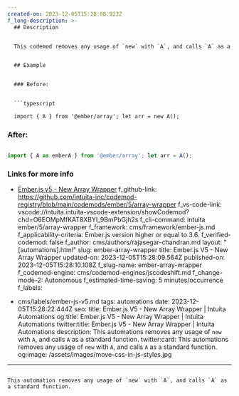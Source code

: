 ```yaml
---
created-on: 2023-12-05T15:28:08.923Z
f_long-description: >-
  ## Description


  This codemod removes any usage of `new` with `A`, and calls `A` as a standard function.


  ## Example


  ### Before:


  ```typescript

  import { A } from '@ember/array'; let arr = new A(); 

  ```


  ### After:


  ```typescript

  import { A as emberA } from '@ember/array'; let arr = A(); 

  ```


  ### Links for more info


  * [Ember.js v5 - New Array Wrapper](https://deprecations.emberjs.com/v3.x/#toc_array-new-array-wrapper)
f_github-link: https://github.com/intuita-inc/codemod-registry/blob/main/codemods/ember/5/array-wrapper
f_vs-code-link: vscode://intuita.intuita-vscode-extension/showCodemod?chd=O6EOMpMfKAT8XBYI_9BmPbGjh2s
f_cli-command: intuita ember/5/array-wrapper
f_framework: cms/framework/ember-js.md
f_applicability-criteria: Ember.js version higher or equal to 3.6.
f_verified-codemod: false
f_author: cms/authors/rajasegar-chandran.md
layout: "[automations].html"
slug: ember-array-wrapper
title: Ember.js V5 - New Array Wrapper
updated-on: 2023-12-05T15:28:09.564Z
published-on: 2023-12-05T15:28:10.108Z
f_slug-name: ember-array-wrapper
f_codemod-engine: cms/codemod-engines/jscodeshift.md
f_change-mode-2: Autonomous
f_estimated-time-saving: 5 minutes/occurrence
f_labels:
  - cms/labels/ember-js-v5.md
tags: automations
date: 2023-12-05T15:28:22.444Z
seo:
  title: Ember.js V5 - New Array Wrapper | Intuita Automations
  og:title: Ember.js V5 - New Array Wrapper | Intuita Automations
  twitter:title: Ember.js V5 - New Array Wrapper | Intuita Automations
  description: This automations removes any usage of `new` with `A`, and calls `A`
    as a standard function.
  twitter:card: This automations removes any usage of `new` with `A`, and calls
    `A` as a standard function.
  og:image: /assets/images/move-css-in-js-styles.jpg
---
```

This automation removes any usage of `new` with `A`, and calls `A` as a standard function.